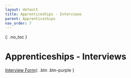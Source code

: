 ```yaml
---
layout: default
title: Apprenticeships - Interviews
parent: Apprenticeships
nav_order: 7
---
```


{: .no_toc }

# Apprenticeships - Interviews


[Interview Form](https://github.com/martinsolent/solent_store/raw/main/docs/APPRENTICESHIP%20-%20Interview%20Form%202021.docx){: .btn .btn-purple } 

